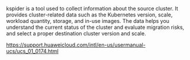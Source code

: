 
kspider is a tool used to collect information about the source cluster. It provides cluster-related data such as the Kubernetes version, scale, workload quantity, storage, and in-use images. The data helps you understand the current status of the cluster and evaluate migration risks, and select a proper destination cluster version and scale.

https://support.huaweicloud.com/intl/en-us/usermanual-ucs/ucs_01_0174.html
